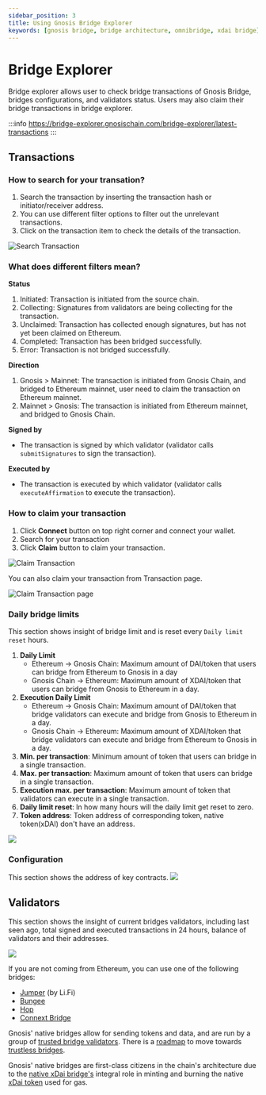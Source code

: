 ```yaml
---
sidebar_position: 3
title: Using Gnosis Bridge Explorer
keywords: [gnosis bridge, bridge architecture, omnibridge, xdai bridge]
---
```


# Bridge Explorer

Bridge explorer allows user to check bridge transactions of Gnosis Bridge, bridges configurations, and validators status. Users may also claim their bridge transactions in bridge explorer.

:::info
https://bridge-explorer.gnosischain.com/bridge-explorer/latest-transactions
:::


## Transactions

### How to search for your transation?

1. Search the transaction by inserting the transaction hash or initiator/receiver address.
2. You can use different filter options to filter out the unrelevant transactions.
3. Click on the transaction item to check the details of the transaction.

![Search Transaction](../../static/img/bridges/bridge-explorer/search-new-tx.png)

### What does different filters mean?

**Status**

1. Initiated: Transaction is initiated from the source chain.
2. Collecting: Signatures from validators are being collecting for the transaction.
3. Unclaimed: Transaction has collected enough signatures, but has not yet been claimed on Ethereum.
4. Completed: Transaction has been bridged successfully.
5. Error: Transaction is not bridged successfully.

**Direction**

1. Gnosis > Mainnet: The transaction is initiated from Gnosis Chain, and bridged to Ethereum mainnet, user need to claim the transaction on Ethereum mainnet.
2. Mainnet > Gnosis: The transaction is initiated from Ethereum mainnet, and bridged to Gnosis Chain.

**Signed by**

- The transaction is signed by which validator (validator calls `submitSignatures` to sign the transaction).

**Executed by**

- The transaction is executed by which validator (validator calls `executeAffirmation` to execute the transaction).

### How to claim your transaction

1. Click **Connect** button on top right corner and connect your wallet.
2. Search for your transaction
3. Click **Claim** button to claim your transaction.


![Claim Transaction](../../static/img/bridges/bridge-explorer/claim-new.png)

You can also claim your transaction from Transaction page.

![Claim Transaction page](../../static/img/bridges/bridge-explorer/claim-tx-page.png)

### Daily bridge limits

This section shows insight of bridge limit and is reset every `Daily limit reset` hours.

1. **Daily Limit**
   - Ethereum -> Gnosis Chain: Maximum amount of DAI/token that users can bridge from Ethereum to Gnosis in a day
   - Gnosis Chain -> Ethereum: Maximum amount of XDAI/token that users can bridge from Gnosis to Ethereum in a day.
2. **Execution Daily Limit**
   - Ethereum -> Gnosis Chain: Maximum amount of DAI/token that bridge validators can execute and bridge from Gnosis to Ethereum in a day.
   - Gnosis Chain -> Ethereum: Maximum amount of XDAI/token that bridge validators can execute and bridge from Ethereum to Gnosis in a day.
3. **Min. per transaction**: Minimum amount of token that users can bridge in a single transaction.
4. **Max. per transaction**: Maximum amount of token that users can bridge in a single transaction.
5. **Execution max. per transaction**: Maximum amount of token that validators can execute in a single transaction.
6. **Daily limit reset**: In how many hours will the daily limit get reset to zero.
7. **Token address**: Token address of corresponding token, native token(xDAI) don't have an address.

![](../../static/img/bridges/bridge-explorer/bridge-info-new.png)

### Configuration

This section shows the address of key contracts.
![](../../static/img/bridges/bridge-explorer/bridge-configuration-new.png)

## Validators

This section shows the insight of current bridges validators, including last seen ago, total signed and executed transactions in 24 hours, balance of validators and their addresses.

![](../../static/img//bridges/bridge-explorer/validator-status-new.png)


If you are not coming from Ethereum, you can use one of the following bridges:
- [Jumper](https://jumper.exchange/) (by Li.Fi)
- [Bungee](https://www.bungee.exchange)
- [Hop](https://app.hop.exchange/)
- [Connext Bridge](https://bridge.connext.network/)

Gnosis' native bridges allow for sending tokens and data, and are run by a group of [trusted bridge validators](/bridges/tokenbridge/amb-bridge#bridge-validators). There is a [roadmap](/bridges/roadmap) to move towards [trustless bridges](/bridges/roadmap#trustless-bridges).

Gnosis' native bridges are first-class citizens in the chain's architecture due to the [native xDai bridge's](/bridges/tokenbridge/xdai-bridge) integral role in minting and burning the native [xDai token](/concepts/tokens/xdai) used for gas.

